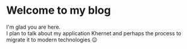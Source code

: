 # Welcome to my blog

I'm glad you are here.  
I plan to talk about my application Khernet and perhaps the process to migrate it to modern technologies 😉
